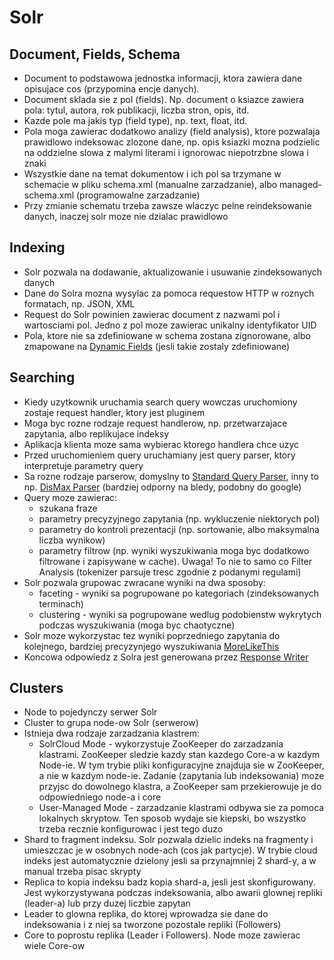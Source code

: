 # Solr

## Document, Fields, Schema

- Document to podstawowa jednostka informacji, ktora zawiera dane opisujace cos (przypomina encje danych). 
- Document sklada sie z pol (fields). Np. document o ksiazce zawiera pola: tytul, autora, rok publikacji, liczba stron, opis, itd. 
- Kazde pole ma jakis typ (field type), np. text, float, itd.
- Pola moga zawierac dodatkowo analizy (field analysis), ktore pozwalaja prawidlowo indeksowac zlozone dane, np. opis ksiazki mozna podzielic na oddzielne slowa z malymi literami i ignorowac niepotrzbne slowa i znaki
- Wszystkie dane na temat dokumentow i ich pol sa trzymane w schemacie w pliku schema.xml (manualne zarzadzanie), albo managed-schema.xml (programowalne zarzadzanie)
- Przy zmianie schematu trzeba zawsze wlaczyc pelne reindeksowanie danych, inaczej solr moze nie dzialac prawidlowo

## Indexing

- Solr pozwala na dodawanie, aktualizowanie i usuwanie zindeksowanych danych
- Dane do Solra mozna wysylac za pomoca requestow HTTP w roznych formatach, np. JSON, XML
- Request do Solr powinien zawierac document z nazwami pol i wartosciami pol. Jedno z pol moze zawierac unikalny identyfikator UID
- Pola, ktore nie sa zdefiniowane w schema zostana zignorowane, albo zmapowane na [Dynamic Fields](https://solr.apache.org/guide/solr/latest/indexing-guide/dynamic-fields.html) (jesli takie zostaly zdefiniowane)

## Searching

- Kiedy uzytkownik uruchamia search query wowczas uruchomiony zostaje request handler, ktory jest pluginem
- Moga byc rozne rodzaje request handlerow, np. przetwarzajace zapytania, albo replikujace indeksy
- Aplikacja klienta moze sama wybierac ktorego handlera chce uzyc
- Przed uruchomieniem query uruchamiany jest query parser, ktory interpretuje parametry query
- Sa rozne rodzaje parserow, domyslny to [Standard Query Parser](https://solr.apache.org/guide/solr/latest/query-guide/standard-query-parser.html), inny to np. [DisMax Parser](https://solr.apache.org/guide/solr/latest/query-guide/dismax-query-parser.html) (bardziej odporny na bledy, podobny do google)
- Query moze zawierac: 
  - szukana fraze
  - parametry precyzyjnego zapytania (np. wykluczenie niektorych pol)
  - parametry do kontroli prezentacji (np. sortowanie, albo maksymalna liczba wynikow)
  - parametry filtrow (np. wyniki wyszukiwania moga byc dodatkowo filtrowane i zapisywane w cache). Uwaga! To nie to samo co Filter Analysis (tokenizer parsuje tresc zgodnie z podanymi regulami)
- Solr pozwala grupowac zwracane wyniki na dwa sposoby:
  - faceting - wyniki sa pogrupowane po kategoriach (zindeksowanych terminach)
  - clustering - wyniki sa pogrupowane wedlug podobienstw wykrytych podczas wyszukiwania (moga byc chaotyczne)
- Solr moze wykorzystac tez wyniki poprzedniego zapytania do kolejnego, bardziej precyzynjego wyszukiwania [MoreLikeThis](https://solr.apache.org/guide/solr/latest/query-guide/morelikethis.html)
- Koncowa odpowiedz z Solra jest generowana przez [Response Writer](https://solr.apache.org/guide/solr/latest/query-guide/response-writers.html)

## Clusters

- Node to pojedynczy serwer Solr
- Cluster to grupa node-ow Solr (serwerow)
- Istnieja dwa rodzaje zarzadzania klastrem:
  -  SolrCloud Mode - wykorzystuje ZooKeeper do zarzadzania klastrami. ZooKeeper sledzie kazdy stan kazdego Core-a w kazdym Node-ie. W tym trybie pliki konfiguracyjne znajduja sie w ZooKeeper, a nie w kazdym node-ie. Zadanie (zapytania lub indeksowania) moze przyjsc do dowolnego klastra, a ZooKeeper sam przekierowuje je do odpowiedniego node-a i core
  -  User-Managed Mode - zarzadzanie klastrami odbywa sie za pomoca lokalnych skryptow. Ten sposob wydaje sie kiepski, bo wszystko trzeba recznie konfigurowac i jest tego duzo
- Shard to fragment indeksu. Solr pozwala dzielic indeks na fragmenty i umieszczac je w osobnych node-ach (cos jak partycje). W trybie cloud indeks jest automatycznie dzielony jesli sa przynajmniej 2 shard-y, a w manual trzeba pisac skrypty
- Replica to kopia indeksu badz kopia shard-a, jesli jest skonfigurowany. Jest wykorzystywana podczas indeksowania, albo awarii glownej repliki (leader-a) lub przy duzej liczbie zapytan
- Leader to glowna replika, do ktorej wprowadza sie dane do indeksowania i z niej sa tworzone pozostale repliki (Followers)
- Core to poprostu replika (Leader i Followers). Node moze zawierac wiele Core-ow